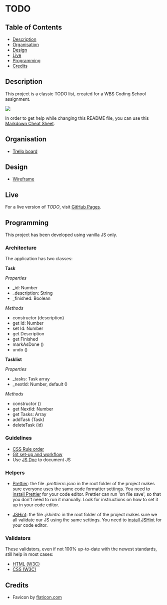 # TODO

## Table of Contents

- [Description](#description)
- [Organisation](#organisation)
- [Design](#design)
- [Live](#live)
- [Programming](#programming)
- [Credits](#credits)

## Description

This project is a classic TODO list, created for a WBS Coding School assignment.

![](img/demo.gif)

In order to get help while changing this README file, you can use this [Markdown Cheat Sheet](https://www.markdownguide.org/cheat-sheet/).

## Organisation

- [Trello board](https://trello.com/b/uyk4uOu1/week-three-team-project)

## Design

- [Wireframe](https://memocan40.github.io/TodoList/design/wireframe.png)

## Live

For a live version of _TODO_, visit [GitHub Pages](https://memocan40.github.io/TodoList).

## Programming

This project has been developed using vanilla JS only.

### Architecture

The application has two classes:

**Task**

_Properties_

- \_id: Number
- \_description: String
- \_finished: Boolean

_Methods_

- constructor (description)
- get Id: Number
- set Id: Number
- get Description
- get Finished
- markAsDone ()
- undo ()

**Tasklist**

_Properties_

- \_tasks: Task array
- \_nextId: Number, default 0

_Methods_

- constructor ()
- get NextId: Number
- get Tasks: Array
- addTask (Task)
- deleteTask (id)

### Guidelines

- [CSS Rule order](https://9elements.com/css-rule-order)
- [Git set-up and workflow](./doc/git.md)
- Use [JS Doc](https://jsdoc.app/) to document JS

### Helpers

- [Prettier](https://prettier.io/): the file _.prettierrc.json_ in the root folder of the project makes sure everyone uses the same code formatter settings. You need to [install Prettier](https://prettier.io/docs/en/editors.html) for your code editor. Prettier can run 'on file save', so that you don't need to run it manually. Look for instructions on how to set it up in your code editor.

- [JSHint](https://jshint.com/): the file _.jshintrc_ in the root folder of the project makes sure we all validate our JS using the same settings. You need to [install JSHint](https://jshint.com/install/) for your code editor.

### Validators

These validators, even if not 100% up-to-date with the newest standards, still help in most cases:

- [HTML (W3C)](https://validator.w3.org)
- [CSS (W3C)](https://jigsaw.w3.org/css-validator)

## Credits

- Favicon by [flaticon.com](https://www.flaticon.com/free-icon/checklist-checked-box_46715)
